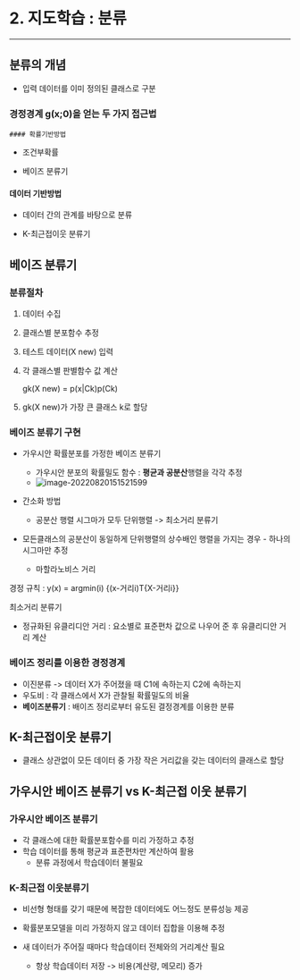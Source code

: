 # 2. 지도학습 : 분류

---



## 분류의 개념

- 입력 데이터를 이미 정의된 클래스로 구분

### 경정경계 g(x;0)을 얻는 두 가지 접근법

	#### 확률기반방법

- 조건부확률

- 베이즈 분류기



#### 데이터 기반방법

- 데이터 간의 관계를 바탕으로 분류

- K-최근접이웃 분류기

  

## 베이즈 분류기

### 분류절차

1. 데이터 수집 

2. 클래스별 분포함수 추정

3. 테스트 데이터(X new) 입력 

4. 각 클래스별 판별함수 값 계산 

   gk(X new) = p(x|Ck)p(Ck) 

5. gk(X new)가 가장 큰 클래스 k로 할당



### 베이즈 분류기 구현

- 가우시안 확률분포를 가정한 베이즈 분류기
  - 가우시안 분포의 확률밀도 함수 : **평균과 공분산**행렬을 각각 추정
  - ![image-20220820151521599](C:\Users\82105\Desktop\방통대\1_2\머신러닝\IMAGE\mach.png)

- 간소화 방법

  - 공분산 행렬 시그마가 모두 단위행렬 -> 최소거리 분류기

   

- 모든클래스의 공분산이 동일하게 단위행렬의 상수배인 행렬을 가지는 경우 - 하나의 시그마만 추정
  - 마할라노비스 거리



경정 규칙 : y(x) = argmin(i) {(x-거리i)T{X-거리i}}

최소거리 분류기

- 정규화된 유클리디안 거리 : 요소별로 표준편차 값으로 나우어 준 후 유클리디안 거리 계산



### 베이즈 정리를 이용한 경정경계

- 이진분류 -> 데이터 X가 주어졌을 때 C1에 속하는지 C2에 속하는지
- 우도비 : 각 클래스에서 X가 관찰될 확률밀도의 비율
- **베이즈분류기** : 배이즈 정리로부터 유도된 결정경계를 이용한 분류



## K-최근접이웃 분류기

- 클래스 상관없이 모든 데이터 중 가장 작은 거리값을 갖는 데이터의 클래스로 할당



## 가우시안 베이즈 분류기 vs K-최근접 이웃 분류기

### 가우시안 베이즈 분류기

- 각 클래스에 대한 확률분포함수를 미리 가정하고 추정
- 학습 데이터를 통해 평균과 표준편차만 계산하여 활용
  - 분류 과정에서 학습데이터 불필요



### K-최근접 이웃분류기

- 비선형 형태를 갖기 때문에 복잡한 데이터에도 어느정도 분류성능 제공
- 확률분포모델을 미리 가정하지 않고 데이터 집합을 이용해 추정

- 새 데이터가 주어질 때마다 학습데이터 전체와의 거리계산 필요
  - 항상 학습데이터 저장 -> 비용(계산량, 메모리) 증가